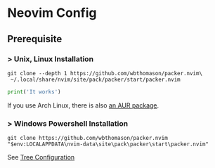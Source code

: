 # Neovim Config

## Prerequisite
### > Unix, Linux Installation

```shell
git clone --depth 1 https://github.com/wbthomason/packer.nvim\
 ~/.local/share/nvim/site/pack/packer/start/packer.nvim
```
```python
print('It works')
```

If you use Arch Linux, there is also [an AUR
package](https://aur.archlinux.org/packages/nvim-packer-git/).

### > Windows Powershell Installation

```shell
git clone https://github.com/wbthomason/packer.nvim "$env:LOCALAPPDATA\nvim-data\site\pack\packer\start\packer.nvim"
```

See [Tree Configuration](https://github.com/activeagle/nvim/nvim-tree-lua.txt)

